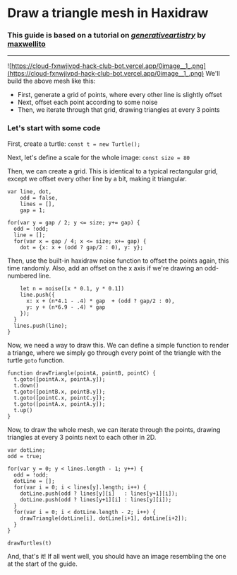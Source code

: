 # Draw a triangle mesh in Haxidraw

### This guide is based on a tutorial on *[generativeartistry](https://generativeartistry.com/tutorials/triangular-mesh/)* by [maxwellito](https://maxwellito.com/)
---

![https://cloud-fxnwjivpd-hack-club-bot.vercel.app/0image__1_.png](https://cloud-fxnwjivpd-hack-club-bot.vercel.app/0image__1_.png)
We'll build the above mesh like this:

- First, generate a grid of points, where every other line is slightly offset
- Next, offset each point according to some noise
- Then, we iterate through that grid, drawing triangles at every 3 points

### Let's start with some code

First, create a turtle:
`const t = new Turtle();`

Next, let's define a scale for the whole image:
`const size = 80`

Then, we can create a grid. This is identical to a typical rectangular grid, except we offset every other line by a bit, making it triangular.

```
var line, dot,
    odd = false,
    lines = [],
    gap = 1;

for(var y = gap / 2; y <= size; y+= gap) {
  odd = !odd;
  line = [];
  for(var x = gap / 4; x <= size; x+= gap) {
    dot = {x: x + (odd ? gap/2 : 0), y: y};
```
Then, use the built-in haxidraw noise function to offset the points again, this time randomly. Also, add an offset on the x axis if we're drawing an odd-numbered line.
```
    let n = noise([x * 0.1, y * 0.1])
    line.push({
      x: x + (n*4.1 - .4) * gap  + (odd ? gap/2 : 0),
      y: y + (n*6.9 - .4) * gap
    });
  }
  lines.push(line);
}
```

Now, we need a way to draw this. We can define a simple function to render a triange, where we simply go through every point of the triangle with the turtle `goto` function.

```
function drawTriangle(pointA, pointB, pointC) {
  t.goto([pointA.x, pointA.y]);
  t.down()
  t.goto([pointB.x, pointB.y]);
  t.goto([pointC.x, pointC.y]);
  t.goto([pointA.x, pointA.y]);
  t.up()
}
```

Now, to draw the whole mesh, we can iterate through the points, drawing triangles at every 3 points next to each other in 2D.
```
var dotLine;
odd = true;

for(var y = 0; y < lines.length - 1; y++) {
  odd = !odd;
  dotLine = [];
  for(var i = 0; i < lines[y].length; i++) {
    dotLine.push(odd ? lines[y][i]   : lines[y+1][i]);
    dotLine.push(odd ? lines[y+1][i] : lines[y][i]);
  }
  for(var i = 0; i < dotLine.length - 2; i++) {
    drawTriangle(dotLine[i], dotLine[i+1], dotLine[i+2]);
  }
}

drawTurtles(t)
```

And, that's it! If all went well, you should have an image resembling the one at the start of the guide.
